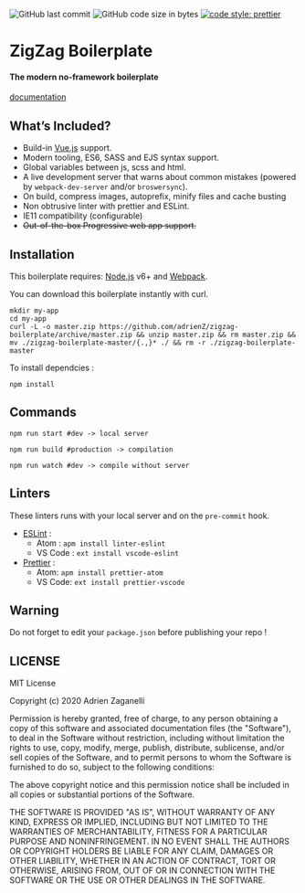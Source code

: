 ![GitHub last commit](https://img.shields.io/github/last-commit/adrienz/zigzag-boilerplate.svg)
![GitHub code size in bytes](https://img.shields.io/github/languages/code-size/adrienz/zigzag-boilerplate.svg)
[![code style: prettier](https://img.shields.io/badge/code_style-prettier-ff69b4.svg?style=flat-square)](https://github.com/prettier/prettier)

# ZigZag Boilerplate

#### The modern no-framework boilerplate

[documentation](doc.md)

## What’s Included?

* Build-in [Vue.js](https://vuejs.org/) support.
* Modern tooling, ES6, SASS and EJS syntax support.
* Global variables between js, scss and html.
* A live development server that warns about common mistakes (powered by `webpack-dev-server` and/or `broswersync`).
* On build, compress images, autoprefix, minify files and cache busting
* Non obtrusive linter with prettier and ESLint.
* IE11 compatibility (configurable)
* ~~Out-of-the-box Progressive web app support.~~

## Installation

This boilerplate requires:
[Node.js](https://nodejs.org/) v6+ and [Webpack](https://webpack.js.org/).

You can download this boilerplate instantly with curl.

```
mkdir my-app
cd my-app
curl -L -o master.zip https://github.com/adrienZ/zigzag-boilerplate/archive/master.zip && unzip master.zip && rm master.zip && mv ./zigzag-boilerplate-master/{.,}* ./ && rm -r ./zigzag-boilerplate-master
```

To install dependcies :
```
npm install
```

## Commands

```
npm run start #dev -> local server
```

```
npm run build #production -> compilation
```

```
npm run watch #dev -> compile without server
```

## Linters

These linters runs with your local server and on the `pre-commit` hook.

* [ESLint](https://eslint.org) :
  * Atom : `apm install linter-eslint`
  * VS Code : `ext install vscode-eslint`
* [Prettier](https://prettier.io) :
  * Atom: `apm install prettier-atom`
  * VS Code: `ext install prettier-vscode`

## Warning

Do not forget to edit your `package.json` before publishing your repo !

## LICENSE

MIT License

Copyright (c) 2020 Adrien Zaganelli

Permission is hereby granted, free of charge, to any person obtaining a copy
of this software and associated documentation files (the "Software"), to deal
in the Software without restriction, including without limitation the rights
to use, copy, modify, merge, publish, distribute, sublicense, and/or sell
copies of the Software, and to permit persons to whom the Software is
furnished to do so, subject to the following conditions:

The above copyright notice and this permission notice shall be included in all
copies or substantial portions of the Software.

THE SOFTWARE IS PROVIDED "AS IS", WITHOUT WARRANTY OF ANY KIND, EXPRESS OR
IMPLIED, INCLUDING BUT NOT LIMITED TO THE WARRANTIES OF MERCHANTABILITY,
FITNESS FOR A PARTICULAR PURPOSE AND NONINFRINGEMENT. IN NO EVENT SHALL THE
AUTHORS OR COPYRIGHT HOLDERS BE LIABLE FOR ANY CLAIM, DAMAGES OR OTHER
LIABILITY, WHETHER IN AN ACTION OF CONTRACT, TORT OR OTHERWISE, ARISING FROM,
OUT OF OR IN CONNECTION WITH THE SOFTWARE OR THE USE OR OTHER DEALINGS IN THE
SOFTWARE.